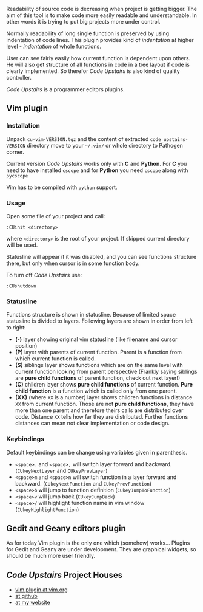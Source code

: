 Readability of source code is decreasing when project is getting bigger. The
aim of this tool is to make code more easily readable and understandable.
In other words it is trying to put big projects more under control.

Normally readability of long single function is preserved by using indentation of
code lines. This plugin provides kind of *indentation* at higher level -
*indentation* of whole functions. 

User can see fairly easily how current function is dependent upon others. He
will also get structure of all functions in code in a tree layout if code is clearly
implemented. So therefor _Code Upstairs_ is also kind of quality controller.

_Code Upstairs_ is a programmer editors plugins. 

## Vim plugin ##

### Installation ###
Unpack `cu-vim-VERSION.tgz` and the content of extracted `code_upstairs-VERSION` directory move
to your `~/.vim/` or whole directory to Pathogen corner. 

Current version _Code Upstairs_ works only with **C** and **Python**. 
For **C** you need to have installed `cscope` and
for **Python** you need `cscope` along with `pycscope` 

Vim has to be compiled with `python` support. 

### Usage ###
Open some file of your project and call:

    :CUinit <directory> 

where `<directory>` is the root of your project. 
If skipped current directory will be used.

Statusline will appear if it was disabled, and you can see 
functions structure there,
but only when cursor is in some function body.

To turn off _Code Upstairs_ use:

    :CUshutdown

### Statusline ###
Functions structure is shown in statusline.
Because of limited space statusline is divided to layers. 
Following layers are shown in order from left to right:

+ __(-)__ layer showing original vim statusline (like filename and cursor position)
+ __(P)__ layer with parents of current function. Parent is a function from
    which current function is called.
+ __(S)__ siblings layer shows functions which are on the same level with
   current function looking from parent perspective (Frankly saying siblings are
   __pure child functions__ of parent function, check out next layer!)
+ __(C)__ children layer shows __pure child functions__ of current function.
   __Pure child function__ is a function which is called only from one parent. 
+ __(XX)__ (where `XX` is a number) layer shows children functions in distance
   `XX` from current function. Those are not __pure child
   functions__, they have more than one parent and therefore theirs calls are
   distributed over code. Distance `XX` tells how far they are distributed.
   Further functions distances can mean not clear implementation or code design.

### Keybindings ###
Default keybindings can be change using variables given in parenthesis. 

+ `<space>.` and `<space>,` will switch layer forward and backward.
  (`CUkeyNextLayer` and `CUkeyPrevLayer`)
+ `<space>m` and `<space>n` will switch function in a layer forward and
  backward. (`CUkeyNextFunction` and `CUkeyPrevFunction`)
+ `<space>b` will jump to function definition (`CUkeyJumpToFunction`)
+ `<space>v` will jump back (`CUkeyJumpBack`)
+ `<space>/` will highlight function name in vim window (`CUkeyHighlightFunction`)

## Gedit and Geany editors plugin ##
As for today Vim plugin is the only one which (somehow) works...
Plugins for Gedit and Geany are under development. They are graphical widgets, 
so should be much more user friendly. 

## _Code Upstairs_ Project Houses ##

* [vim plugin at vim.org](http://www.vim.org/scripts/script.php?script_id=4498)
* [at github](http://github.com/wyderkat/code_upstairs)
* [at my website](http://www.cofoh.com/code_upstairs)
